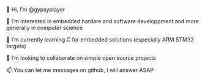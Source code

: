 👋 Hi, I’m @gypsyplayer

👀 I’m interested in embedded hardare and software developpment and more generally in computer science

🌱 I’m currently learning C for embedded solutions (especially ARM STM32 targets)

💞️ I’m looking to collaborate on simple open source projects 

📫 You can let me messages on github, I will answer ASAP
